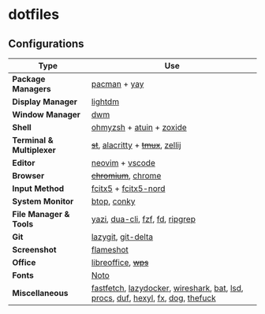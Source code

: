 # dotfiles

## Configurations

| Type                       | Use                                                                                                                                                                                                                                                                                                                                                                                                                                                                                          |
| -------------------------- | -------------------------------------------------------------------------------------------------------------------------------------------------------------------------------------------------------------------------------------------------------------------------------------------------------------------------------------------------------------------------------------------------------------------------------------------------------------------------------------------- |
| **Package Managers**       | [pacman](https://wiki.archlinux.org/title/Pacman) + [yay](https://github.com/Jguer/yay)                                                                                                                                                                                                                                                                                                                                                                                                      |
| **Display Manager**        | [lightdm](https://github.com/canonical/lightdm)                                                                                                                                                                                                                                                                                                                                                                                                                                              |
| **Window Manager**         | [dwm](https://dwm.suckless.org/)                                                                                                                                                                                                                                                                                                                                                                                                                                                             |
| **Shell**                  | [ohmyzsh](https://github.com/ohmyzsh/ohmyzsh) + [atuin](https://github.com/atuinsh/atuin) + [zoxide](https://github.com/ajeetdsouza/zoxide)                                                                                                                                                                                                                                                                                                                                                  |
| **Terminal & Multiplexer** | ~~[st](https://st.suckless.org/)~~, [alacritty](https://github.com/alacritty/alacritty) + ~~[tmux](https://github.com/tmux/tmux)~~, [zellij](https://github.com/zellij-org/zellij)                                                                                                                                                                                                                                                                                                           |
| **Editor**                 | [neovim](https://github.com/neovim/neovim) + [vscode](https://github.com/microsoft/vscode)                                                                                                                                                                                                                                                                                                                                                                                                   |
| **Browser**                | ~~[chromium](https://www.chromium.org/chromium-projects/)~~, [chrome](https://www.google.com/chrome/)                                                                                                                                                                                                                                                                                                                                                                                        |
| **Input Method**           | [fcitx5](https://github.com/fcitx/fcitx5) + [fcitx5-nord](https://github.com/tonyfettes/fcitx5-nord)                                                                                                                                                                                                                                                                                                                                                                                         |
| **System Monitor**         | [btop](https://github.com/aristocratos/btop), [conky](https://github.com/brndnmtthws/conky)                                                                                                                                                                                                                                                                                                                                                                                                  |
| **File Manager & Tools**   | [yazi](https://github.com/sxyazi/yazi), [dua-cli](https://github.com/Byron/dua-cli), [fzf](https://github.com/junegunn/fzf), [fd](https://github.com/sharkdp/fd), [ripgrep](https://github.com/BurntSushi/ripgrep)                                                                                                                                                                                                                                                                           |
| **Git**                    | [lazygit](https://github.com/jesseduffield/lazygit), [git-delta](https://github.com/dandavison/delta)                                                                                                                                                                                                                                                                                                                                                                                        |
| **Screenshot**             | [flameshot](https://github.com/flameshot-org/flameshot)                                                                                                                                                                                                                                                                                                                                                                                                                                      |
| **Office**                 | [libreoffice](https://www.libreoffice.org/), ~~[wps](https://wiki.archlinux.org/title/WPS_Office)~~                                                                                                                                                                                                                                                                                                                                                                                          |
| **Fonts**                  | [Noto](https://fonts.google.com/noto)                                                                                                                                                                                                                                                                                                                                                                                                                                                        |
| **Miscellaneous**          | [fastfetch](https://github.com/fastfetch-cli/fastfetch), [lazydocker](https://github.com/jesseduffield/lazydocker), [wireshark](https://www.wireshark.org/), [bat](https://github.com/sharkdp/bat), [lsd](https://github.com/lsd-rs/lsd), [procs](https://github.com/dalance/procs), [duf](https://github.com/muesli/duf), [hexyl](https://github.com/sharkdp/hexyl), [fx](https://github.com/antonmedv/fx), [dog](https://github.com/ogham/dog), [thefuck](https://github.com/nvbn/thefuck) |

<!--
## Usage

1. install arch linux: [guide](./install.sh)
2. network: `systemctl start NetworkManager.service`
3. dotfiles: `pacman -S git && git clone --depth 1 https://github.com/cybernty/dotfiles.git && cd dotfiles`
4. basic config: `./configure.sh`
5. advanced config: `sudo mv /root/dotfiles . && sudo chown -R dev:dev dotfiles && cd dotfiles && ./configure.sh`
-->

